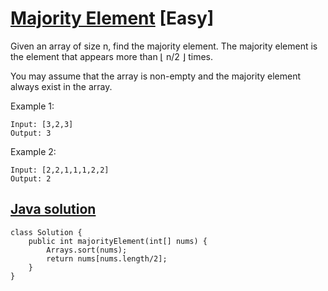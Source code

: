 # [Majority Element](https://leetcode.com/problems/majority-element/description/) [Easy]
Given an array of size n, find the majority element. The majority element is the element that appears more than ⌊ n/2 ⌋ times.

You may assume that the array is non-empty and the majority element always exist in the array.

Example 1:
```
Input: [3,2,3]
Output: 3
```
Example 2:
```
Input: [2,2,1,1,1,2,2]
Output: 2
```


## [Java solution](https://leetcode.com/submissions/detail/152235249/)
```
class Solution {
    public int majorityElement(int[] nums) {
        Arrays.sort(nums);
        return nums[nums.length/2];
    }
}
```
